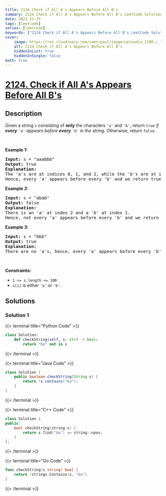 ```yaml
---
title: 2124 Check if All A's Appears Before All B's
summary: 2124 Check if All A's Appears Before All B's LeetCode Solution Explained
date: 2022-11-25
tags: [leetcode]
series: [leetcode]
keywords: ["2124 Check if All A's Appears Before All B's LeetCode Solution Explained in all languages", "2124 Check if All A's Appears Before All B's", "LeetCode", "leetcode solution in Python3 C++ Java Go PHP Ruby Swift TypeScript Rust C# JavaScript C", "GeeksforGeeks", "InterviewBit", "Coding Ninjas", "HackerRank", "HackerEarth", "CodeChef", "TopCoder", "AlgoExpert", "freeCodeCamp", "Codeforces", "GitHub", "AtCoder", "Samir Paul"]
cover:
    image: https://res.cloudinary.com/samirpaul/image/upload/w_1100,c_fit,co_rgb:FFFFFF,l_text:Arial_75_bold:2124 Check if All A's Appears Before All B's - Solution Explained/problem-solving.webp
    alt: 2124 Check if All A's Appears Before All B's
    hiddenInList: true
    hiddenInSingle: false
math: true
---
```



# [2124. Check if All A's Appears Before All B's](https://leetcode.com/problems/check-if-all-as-appears-before-all-bs)


## Description

<p>Given a string <code>s</code> consisting of <strong>only</strong> the characters <code>&#39;a&#39;</code> and <code>&#39;b&#39;</code>, return <code>true</code> <em>if <strong>every</strong> </em><code>&#39;a&#39;</code> <em>appears before <strong>every</strong> </em><code>&#39;b&#39;</code><em> in the string</em>. Otherwise, return <code>false</code>.</p>

<p>&nbsp;</p>
<p><strong class="example">Example 1:</strong></p>

<pre>
<strong>Input:</strong> s = &quot;aaabbb&quot;
<strong>Output:</strong> true
<strong>Explanation:</strong>
The &#39;a&#39;s are at indices 0, 1, and 2, while the &#39;b&#39;s are at indices 3, 4, and 5.
Hence, every &#39;a&#39; appears before every &#39;b&#39; and we return true.
</pre>

<p><strong class="example">Example 2:</strong></p>

<pre>
<strong>Input:</strong> s = &quot;abab&quot;
<strong>Output:</strong> false
<strong>Explanation:</strong>
There is an &#39;a&#39; at index 2 and a &#39;b&#39; at index 1.
Hence, not every &#39;a&#39; appears before every &#39;b&#39; and we return false.
</pre>

<p><strong class="example">Example 3:</strong></p>

<pre>
<strong>Input:</strong> s = &quot;bbb&quot;
<strong>Output:</strong> true
<strong>Explanation:</strong>
There are no &#39;a&#39;s, hence, every &#39;a&#39; appears before every &#39;b&#39; and we return true.
</pre>

<p>&nbsp;</p>
<p><strong>Constraints:</strong></p>

<ul>
	<li><code>1 &lt;= s.length &lt;= 100</code></li>
	<li><code>s[i]</code> is either <code>&#39;a&#39;</code> or <code>&#39;b&#39;</code>.</li>
</ul>

## Solutions

### Solution 1

<!-- tabs:start -->

{{< terminal title="Python Code" >}}
```python
class Solution:
    def checkString(self, s: str) -> bool:
        return "ba" not in s
```
{{< /terminal >}}

{{< terminal title="Java Code" >}}
```java
class Solution {
    public boolean checkString(String s) {
        return !s.contains("ba");
    }
}
```
{{< /terminal >}}

{{< terminal title="C++ Code" >}}
```cpp
class Solution {
public:
    bool checkString(string s) {
        return s.find("ba") == string::npos;
    }
};
```
{{< /terminal >}}

{{< terminal title="Go Code" >}}
```go
func checkString(s string) bool {
	return !strings.Contains(s, "ba")
}
```
{{< /terminal >}}

<!-- tabs:end -->

<!-- end -->
